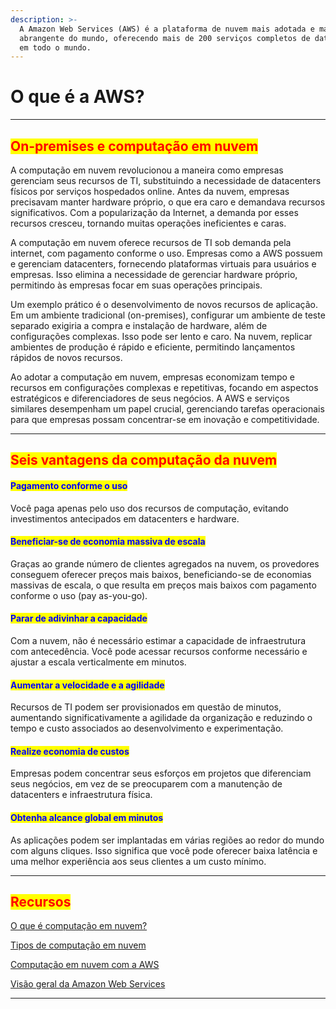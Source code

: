 ```yaml
---
description: >-
  A Amazon Web Services (AWS) é a plataforma de nuvem mais adotada e mais
  abrangente do mundo, oferecendo mais de 200 serviços completos de datacenters
  em todo o mundo.
---
```


# O que é a AWS?

***

## <mark style="color:red;">**On-premises e computação em nuvem**</mark>

A computação em nuvem revolucionou a maneira como empresas gerenciam seus recursos de TI, substituindo a necessidade de datacenters físicos por serviços hospedados online. Antes da nuvem, empresas precisavam manter hardware próprio, o que era caro e demandava recursos significativos. Com a popularização da Internet, a demanda por esses recursos cresceu, tornando muitas operações ineficientes e caras.

A computação em nuvem oferece recursos de TI sob demanda pela internet, com pagamento conforme o uso. Empresas como a AWS possuem e gerenciam datacenters, fornecendo plataformas virtuais para usuários e empresas. Isso elimina a necessidade de gerenciar hardware próprio, permitindo às empresas focar em suas operações principais.

Um exemplo prático é o desenvolvimento de novos recursos de aplicação. Em um ambiente tradicional (on-premises), configurar um ambiente de teste separado exigiria a compra e instalação de hardware, além de configurações complexas. Isso pode ser lento e caro. Na nuvem, replicar ambientes de produção é rápido e eficiente, permitindo lançamentos rápidos de novos recursos.

Ao adotar a computação em nuvem, empresas economizam tempo e recursos em configurações complexas e repetitivas, focando em aspectos estratégicos e diferenciadores de seus negócios. A AWS e serviços similares desempenham um papel crucial, gerenciando tarefas operacionais para que empresas possam concentrar-se em inovação e competitividade.

***

## <mark style="color:red;">**Seis vantagens da computação da nuvem**</mark>

#### <mark style="color:blue;">Pagamento conforme o uso</mark>

Você paga apenas pelo uso dos recursos de computação, evitando investimentos antecipados em datacenters e hardware.

#### <mark style="color:blue;">Beneficiar-se de economia massiva de escala</mark>

Graças ao grande número de clientes agregados na nuvem, os provedores conseguem oferecer preços mais baixos, beneficiando-se de economias massivas de escala, o que resulta em preços mais baixos com pagamento conforme o uso (pay as-you-go).

#### <mark style="color:blue;">Parar de adivinhar a capacidade</mark>

Com a nuvem, não é necessário estimar a capacidade de infraestrutura com antecedência. Você pode acessar recursos conforme necessário e ajustar a escala verticalmente em minutos.

#### <mark style="color:blue;">Aumentar a velocidade e a agilidade</mark>

Recursos de TI podem ser provisionados em questão de minutos, aumentando significativamente a agilidade da organização e reduzindo o tempo e custo associados ao desenvolvimento e experimentação.

#### <mark style="color:blue;">Realize economia de custos</mark>

Empresas podem concentrar seus esforços em projetos que diferenciam seus negócios, em vez de se preocuparem com a manutenção de datacenters e infraestrutura física.

#### <mark style="color:blue;">Obtenha alcance global em minutos</mark>

As aplicações podem ser implantadas em várias regiões ao redor do mundo com alguns cliques. Isso significa que você pode oferecer baixa latência e uma melhor experiência aos seus clientes a um custo mínimo.

***

## <mark style="color:red;">**Recursos**</mark>

[O que é computação em nuvem?](https://aws.amazon.com/what-is-cloud-computing/)

[Tipos de computação em nuvem](http://docs.aws.amazon.com/whitepapers/latest/aws-overview/types-of-cloud-computing.html)

[Computação em nuvem com a AWS](https://aws.amazon.com/what-is-aws/)

[Visão geral da Amazon Web Services](https://docs.aws.amazon.com/whitepapers/latest/aws-overview/aws-overview.pdf)

***
